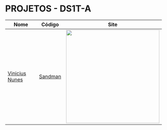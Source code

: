 # PROJETOS - DS1T-A

| Nome          | Código                        | Site                              |
| --------------| ------------------------------|-----------------------------------|
| [Vinicius Nunes](https://github.com/VINICIUSNUNES137)     |[Sandman](./viniciusNunes/)      | [<img src="./" width="300">](https://fernandoleonid.github.io/one-page-2022/ds1m-b/viniciusNunes)|